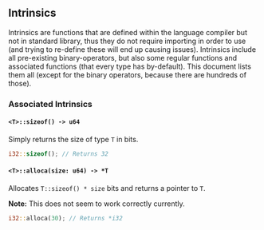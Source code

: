## Intrinsics

Intrinsics are functions that are defined within the language compiler but not
in standard library, thus they do not require importing in order to use (and
trying to re-define these will end up causing issues). Intrinsics include all
pre-existing binary-operators, but also some regular functions and associated
functions (that every type has by-default). This document lists them all (except
for the binary operators, because there are hundreds of those).

### Associated Intrinsics

#### `<T>::sizeof() -> u64`

Simply returns the size of type `T` in bits.

```rust
i32::sizeof(); // Returns 32
```

#### `<T>::alloca(size: u64) -> *T`

Allocates `T::sizeof() * size` bits and returns a pointer to `T`.

**Note:** This does not seem to work correctly currently.

```rust
i32::alloca(30); // Returns *i32
```